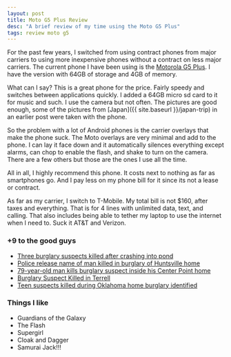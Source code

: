 ```yaml
---
layout: post
title: Moto G5 Plus Review
desc: "A brief review of my time using the Moto G5 Plus"
tags: review moto g5
---
```


For the past few years, I switched from using contract phones from major carriers to using more inexpensive phones without a contract on less major carriers. The current phone I have been using is the [Motorola G5 Plus](https://www.motorola.com/us/products/moto-g-plus). I have the version with 64GB of storage and 4GB of memory.

What can I say? This is a great phone for the price. Fairly speedy and switches between applications quickly. I added a 64GB micro sd card to it for music and such. I use the camera but not often. The pictures are good enough, some of the pictures from [Japan]({{ site.baseurl }}/japan-trip) in an earlier post were taken with the phone.

So the problem with a lot of Android phones is the carrier overlays that make the phone suck. The Moto overlays are very minimal and add to the phone. I can lay it face down and it automatically silences everything except alarms, can chop to enable the flash, and shake to turn on the camera. There are a few others but those are the ones I use all the time.

All in all, I highly recommend this phone. It costs next to nothing as far as smartphones go. And I pay less on my phone bill for it since its not a lease or contract.

As far as my carrier, I switch to T-Mobile. My total bill is not $160, after taxes and everything. That is for 4 lines with unlimited data, text, and calling. That also includes being able to tether my laptop to use the internet when I need to. Suck it AT&T and Verizon.

### +9 to the good guys

+ [Three burglary suspects killed after crashing into pond](http://www.fox5atlanta.com/news/254644118-story)
+ [Police release name of man killed in burglary of Huntsville home](http://www.itemonline.com/news/local_news/police-release-name-of-man-killed-in-burglary-of-huntsville/article_55a2e808-5bd4-5135-af74-65e040645925.html)
+ [79-year-old man kills burglary suspect inside his Center Point home](http://abc3340.com/news/local/homicide-investigation-underway-in-center-point-after-possible-home-invasion)
+ [Burglary Suspect Killed in Terrell](http://www.fox4news.com/news/235314692-story)
+ [Teen suspects killed during Oklahoma home burglary identified](http://kfor.com/2017/03/29/teen-suspects-killed-during-oklahoma-home-burglary-identified/)

### Things I like
+ Guardians of the Galaxy
+ The Flash
+ Supergirl
+ Cloak and Dagger
+ Samurai Jack!!!
